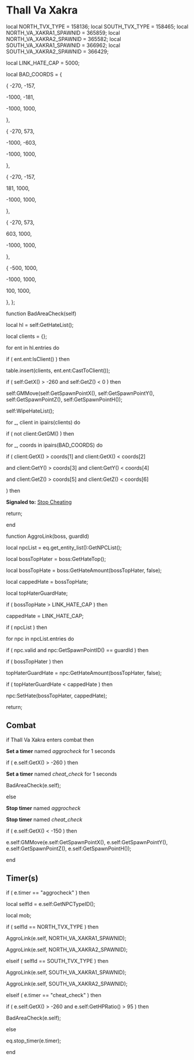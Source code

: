 # Thall Va Xakra
local NORTH_TVX_TYPE = 158136;
local SOUTH_TVX_TYPE = 158465;
local NORTH_VA_XAKRA1_SPAWNID = 365859;
local NORTH_VA_XAKRA2_SPAWNID = 365582;
local SOUTH_VA_XAKRA1_SPAWNID = 366962;
local SOUTH_VA_XAKRA2_SPAWNID = 366429;

local LINK_HATE_CAP = 5000;

local BAD_COORDS = {



{ -270, -157,



  -1000, -181,



  -1000, 1000,



},



{ -270, 573,



  -1000, -603,



  -1000, 1000,



},



{ -270, -157,



  181, 1000,



  -1000, 1000,



},



{ -270, 573,



  603, 1000,



  -1000, 1000,



},



{ -500, 1000,



  -1000, 1000,



  100, 1000,



},
};

function BadAreaCheck(self)


local hl = self:GetHateList();

local clients = {};

for ent in hl.entries do


if ( ent.ent:IsClient() ) then



table.insert(clients, ent.ent:CastToClient());




if ( self:GetX() > -260 and self:GetZ() < 0 ) then


self:GMMove(self:GetSpawnPointX(), self:GetSpawnPointY(), self:GetSpawnPointZ(), self:GetSpawnPointH());


self:WipeHateList();


for _, client in ipairs(clients) do


if ( not client:GetGM() ) then



for _, coords in ipairs(BAD_COORDS) do








if ( client:GetX() > coords[1] and client:GetX() < coords[2]





and client:GetY() > coords[3] and client:GetY() < coords[4]





and client:GetZ() > coords[5] and client:GetZ() < coords[6]




) then





**Signaled to:**  [Stop Cheating](/npc/158480)





return;






end

function AggroLink(boss, guardId)

local npcList = eq.get_entity_list():GetNPCList();

local bossTopHater = boss:GetHateTop();

local bossTopHate = boss:GetHateAmount(bossTopHater, false);

local cappedHate = bossTopHate;

local topHaterGuardHate;

if ( bossTopHate > LINK_HATE_CAP ) then


cappedHate = LINK_HATE_CAP;



if ( npcList ) then




for npc in npcList.entries do




if ( npc.valid and npc:GetSpawnPointID() == guardId ) then









if ( bossTopHater ) then





topHaterGuardHate = npc:GetHateAmount(bossTopHater, false);











if ( topHaterGuardHate < cappedHate ) then






npc:SetHate(bossTopHater, cappedHate);















return;






## Combat

if  Thall Va Xakra enters combat  then


**Set a timer** named *aggrocheck* for 1 seconds








if ( e.self:GetX() > -260 ) then



**Set a timer** named *cheat_check* for 1 seconds



BadAreaCheck(e.self);


else



**Stop timer** named *aggrocheck*


**Stop timer** named *cheat_check*


if ( e.self:GetX() < -150 ) then



e.self:GMMove(e.self:GetSpawnPointX(), e.self:GetSpawnPointY(), e.self:GetSpawnPointZ(), e.self:GetSpawnPointH());

end



## Timer(s)

if ( e.timer == "aggrocheck" ) then


local selfId = e.self:GetNPCTypeID();


local mob;



if ( selfId == NORTH_TVX_TYPE ) then



AggroLink(e.self, NORTH_VA_XAKRA1_SPAWNID);



AggroLink(e.self, NORTH_VA_XAKRA2_SPAWNID);


elseif ( selfId == SOUTH_TVX_TYPE ) then



AggroLink(e.self, SOUTH_VA_XAKRA1_SPAWNID);



AggroLink(e.self, SOUTH_VA_XAKRA2_SPAWNID);





elseif ( e.timer == "cheat_check" ) then


if ( e.self:GetX() > -260 and e.self:GetHPRatio() > 95 ) then



BadAreaCheck(e.self);


else



eq.stop_timer(e.timer);


end

